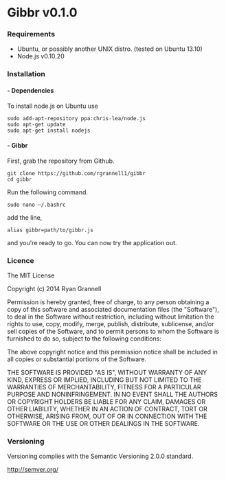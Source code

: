 Gibbr v0.1.0
=============

### Requirements

* Ubuntu, or possibly another UNIX distro. (tested on Ubuntu 13.10)
* Node.js v0.10.20

### Installation

#### - Dependencies

To install node.js on Ubuntu use

```
sudo add-apt-repository ppa:chris-lea/node.js
sudo apt-get update
sudo apt-get install nodejs
```

#### - Gibbr

First, grab the repository from Github.

```
git clone https://github.com/rgrannell1/gibbr
cd gibbr
```

Run the following command.

```
sudo nano ~/.bashrc
```
add the line,

```
alias gibbr=path/to/gibbr.js
```
and you're ready to go. You can now try the application out.

### Licence

The MIT License

Copyright (c) 2014 Ryan Grannell

Permission is hereby granted, free of charge, to any person obtaining a copy of this software and associated documentation files (the "Software"), to deal in the Software without restriction, including without limitation the rights to use, copy, modify, merge, publish, distribute, sublicense, and/or sell copies of the Software, and to permit persons to whom the Software is furnished to do so, subject to the following conditions:

The above copyright notice and this permission notice shall be included in all copies or substantial portions of the Software.

THE SOFTWARE IS PROVIDED "AS IS", WITHOUT WARRANTY OF ANY KIND, EXPRESS OR IMPLIED, INCLUDING BUT NOT LIMITED TO THE WARRANTIES OF MERCHANTABILITY, FITNESS FOR A PARTICULAR PURPOSE AND NONINFRINGEMENT. IN NO EVENT SHALL THE AUTHORS OR COPYRIGHT HOLDERS BE LIABLE FOR ANY CLAIM, DAMAGES OR OTHER LIABILITY, WHETHER IN AN ACTION OF CONTRACT, TORT OR OTHERWISE, ARISING FROM, OUT OF OR IN CONNECTION WITH THE SOFTWARE OR THE USE OR OTHER DEALINGS IN THE SOFTWARE.

### Versioning

Versioning complies with the Semantic Versioning 2.0.0 standard.

http://semver.org/

